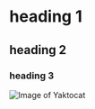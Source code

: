 # heading 1
## heading 2
### heading 3
![Image of Yaktocat](https://octodex.github.com/images/yaktocat.png)
